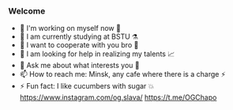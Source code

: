 ### Welcome 


- 🔭 I'm working on myself now :clown_face:
- 🌱 I am currently studying at BSTU :alembic:
- 👯 I want to cooperate with you bro :children_crossing:
- 🤔 I am looking for help in realizing my talents :chart_with_upwards_trend:
- 💬 Ask me about what interests you :beers:
- 📫 How to reach me: Minsk, any cafe where there is a charge :zap:
- ⚡ Fun fact: I like cucumbers with sugar  :boom: 
https://www.instagram.com/og.slava/
https://t.me/OGChapo
